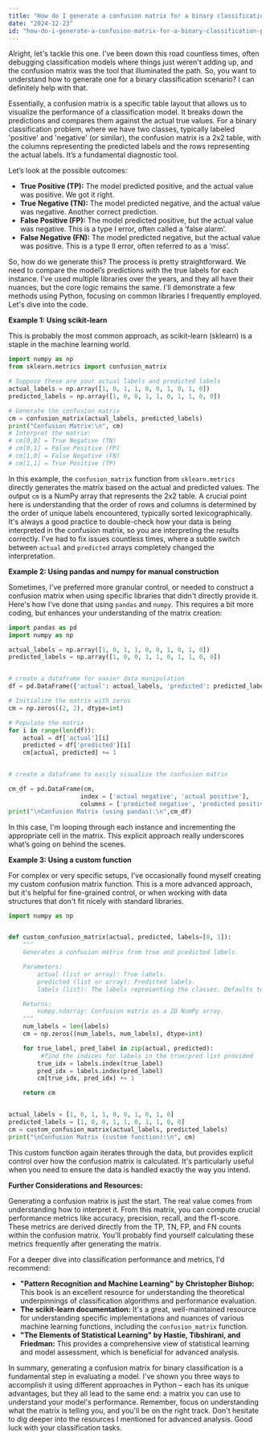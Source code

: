 ```yaml
---
title: "How do I generate a confusion matrix for a binary classification problem?"
date: "2024-12-23"
id: "how-do-i-generate-a-confusion-matrix-for-a-binary-classification-problem"
---
```


Alright, let's tackle this one. I've been down this road countless times, often debugging classification models where things just weren't adding up, and the confusion matrix was the tool that illuminated the path. So, you want to understand how to generate one for a binary classification scenario? I can definitely help with that.

Essentially, a confusion matrix is a specific table layout that allows us to visualize the performance of a classification model. It breaks down the predictions and compares them against the actual true values. For a binary classification problem, where we have two classes, typically labeled 'positive' and 'negative' (or similar), the confusion matrix is a 2x2 table, with the columns representing the predicted labels and the rows representing the actual labels. It’s a fundamental diagnostic tool.

Let’s look at the possible outcomes:

*   **True Positive (TP):** The model predicted positive, and the actual value was positive. We got it right.
*   **True Negative (TN):** The model predicted negative, and the actual value was negative. Another correct prediction.
*   **False Positive (FP):** The model predicted positive, but the actual value was negative. This is a type I error, often called a ‘false alarm’.
*   **False Negative (FN):** The model predicted negative, but the actual value was positive. This is a type II error, often referred to as a ‘miss’.

So, how do we generate this? The process is pretty straightforward. We need to compare the model’s predictions with the true labels for each instance. I’ve used multiple libraries over the years, and they all have their nuances, but the core logic remains the same. I'll demonstrate a few methods using Python, focusing on common libraries I frequently employed. Let's dive into the code.

**Example 1: Using scikit-learn**

This is probably the most common approach, as scikit-learn (sklearn) is a staple in the machine learning world.

```python
import numpy as np
from sklearn.metrics import confusion_matrix

# Suppose these are your actual labels and predicted labels
actual_labels = np.array([1, 0, 1, 1, 0, 0, 1, 0, 1, 0])
predicted_labels = np.array([1, 0, 0, 1, 1, 0, 1, 1, 0, 0])

# Generate the confusion matrix
cm = confusion_matrix(actual_labels, predicted_labels)
print("Confusion Matrix:\n", cm)
# Interpret the matrix:
# cm[0,0] = True Negative (TN)
# cm[0,1] = False Positive (FP)
# cm[1,0] = False Negative (FN)
# cm[1,1] = True Positive (TP)
```

In this example, the `confusion_matrix` function from `sklearn.metrics` directly generates the matrix based on the actual and predicted values. The output `cm` is a NumPy array that represents the 2x2 table. A crucial point here is understanding that the order of rows and columns is determined by the order of unique labels encountered, typically sorted lexicographically. It's always a good practice to double-check how your data is being interpreted in the confusion matrix, so you are interpreting the results correctly. I’ve had to fix issues countless times, where a subtle switch between `actual` and `predicted` arrays completely changed the interpretation.

**Example 2: Using pandas and numpy for manual construction**

Sometimes, I've preferred more granular control, or needed to construct a confusion matrix when using specific libraries that didn't directly provide it. Here's how I’ve done that using `pandas` and `numpy`. This requires a bit more coding, but enhances your understanding of the matrix creation:

```python
import pandas as pd
import numpy as np

actual_labels = np.array([1, 0, 1, 1, 0, 0, 1, 0, 1, 0])
predicted_labels = np.array([1, 0, 0, 1, 1, 0, 1, 1, 0, 0])


# create a dataframe for easier data manipulation
df = pd.DataFrame({'actual': actual_labels, 'predicted': predicted_labels})

# Initialize the matrix with zeros
cm = np.zeros((2, 2), dtype=int)

# Populate the matrix
for i in range(len(df)):
    actual = df['actual'][i]
    predicted = df['predicted'][i]
    cm[actual, predicted] += 1


# create a dataframe to easily visualize the confusion matrix

cm_df = pd.DataFrame(cm,
                    index = ['actual negative', 'actual positive'],
                    columns = ['predicted negative', 'predicted positive'])
print("\nConfusion Matrix (using pandas):\n",cm_df)
```

In this case, I'm looping through each instance and incrementing the appropriate cell in the matrix. This explicit approach really underscores what’s going on behind the scenes.

**Example 3: Using a custom function**

For complex or very specific setups, I've occasionally found myself creating my custom confusion matrix function. This is a more advanced approach, but it's helpful for fine-grained control, or when working with data structures that don't fit nicely with standard libraries.

```python
import numpy as np


def custom_confusion_matrix(actual, predicted, labels=[0, 1]):
    """
    Generates a confusion matrix from true and predicted labels.

    Parameters:
        actual (list or array): True labels.
        predicted (list or array): Predicted labels.
        labels (list): The labels representing the classes. Defaults to [0, 1].

    Returns:
        numpy.ndarray: Confusion matrix as a 2D NumPy array.
    """
    num_labels = len(labels)
    cm = np.zeros((num_labels, num_labels), dtype=int)

    for true_label, pred_label in zip(actual, predicted):
         #find the indices for labels in the true/pred list provided
        true_idx = labels.index(true_label)
        pred_idx = labels.index(pred_label)
        cm[true_idx, pred_idx] += 1

    return cm


actual_labels = [1, 0, 1, 1, 0, 0, 1, 0, 1, 0]
predicted_labels = [1, 0, 0, 1, 1, 0, 1, 1, 0, 0]
cm = custom_confusion_matrix(actual_labels, predicted_labels)
print("\nConfusion Matrix (custom function):\n", cm)

```
This custom function again iterates through the data, but provides explicit control over how the confusion matrix is calculated. It's particularly useful when you need to ensure the data is handled exactly the way you intend.

**Further Considerations and Resources:**

Generating a confusion matrix is just the start. The real value comes from understanding how to interpret it. From this matrix, you can compute crucial performance metrics like accuracy, precision, recall, and the f1-score. These metrics are derived directly from the TP, TN, FP, and FN counts within the confusion matrix. You'll probably find yourself calculating these metrics frequently after generating the matrix.

For a deeper dive into classification performance and metrics, I'd recommend:

*   **"Pattern Recognition and Machine Learning" by Christopher Bishop:** This book is an excellent resource for understanding the theoretical underpinnings of classification algorithms and performance evaluation.
*   **The scikit-learn documentation:** It's a great, well-maintained resource for understanding specific implementations and nuances of various machine learning functions, including the `confusion_matrix` function.
*   **"The Elements of Statistical Learning" by Hastie, Tibshirani, and Friedman:** This provides a comprehensive view of statistical learning and model assessment, which is beneficial for advanced analysis.

In summary, generating a confusion matrix for binary classification is a fundamental step in evaluating a model. I've shown you three ways to accomplish it using different approaches in Python – each has its unique advantages, but they all lead to the same end: a matrix you can use to understand your model's performance. Remember, focus on understanding what the matrix is telling you, and you'll be on the right track. Don't hesitate to dig deeper into the resources I mentioned for advanced analysis. Good luck with your classification tasks.
